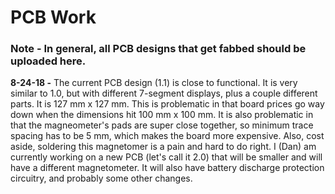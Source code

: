 # PCB Work

### Note - In general, all PCB designs that get fabbed should be uploaded here. 

**8-24-18 -** 
The current PCB design (1.1) is close to functional. It is very similar to 1.0, but with different 7-segment displays, plus a couple different parts. It is 127 mm x 127 mm. This is problematic in that board prices go way down when the dimensions hit 100 mm x 100 mm. It is also problematic in that the magneometer's pads are super close together, so minimum trace spacing has to be 5 mm, which makes the board more expensive. Also, cost aside, soldering this magnetomer is a pain and hard to do right. I (Dan) am currently working on a new PCB (let's call it 2.0) that will be smaller and will have a different magnetometer. It will also have battery discharge protection circuitry, and probably some other changes.   
